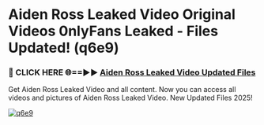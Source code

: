 # Aiden Ross Leaked Video Original Videos 0nlyFans Leaked - Files Updated! (q6e9)

<h3>🔴 CLICK HERE 🌐==►► <a href="https://tinyurl.com/2m67pmp6" rel="nofollow">Aiden Ross Leaked Video Updated Files</a></h3>

Get Aiden Ross Leaked Video and all content. Now you can access all videos and pictures of Aiden Ross Leaked Video. New Updated Files 2025!

[![q6e9](https://i.imgur.com/H4QAA4z.gif)](https://tinyurl.com/2m67pmp6)